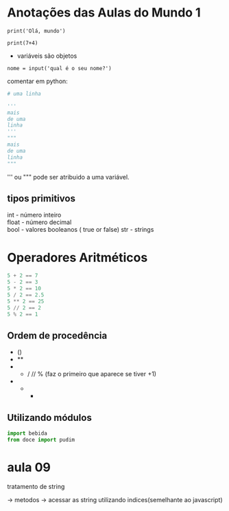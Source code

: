 # Anotações das Aulas do Mundo 1

`print('Olá, mundo')`

`print(7+4)`

- variáveis são objetos

`nome = input('qual é o seu nome?')`

comentar em python:
```python
# uma linha

'''
mais
de uma
linha
'''
"""
mais
de uma
linha
"""
```

''' ou """ pode ser atribuido a uma variável.

## tipos primitivos

int - número inteiro  
float - número decimal  
bool - valores booleanos ( true or false)
str - strings

# Operadores Aritméticos

```py
5 + 2 == 7
5 - 2 == 3
5 * 2 == 10
5 / 2 == 2.5
5 ** 2 == 25
5 // 2 == 2
5 % 2 == 1

```

## Ordem de procedência

- ()
- **
- * / // % (faz o primeiro que aparece se tiver +1)
- + -


## Utilizando módulos

```py
import bebida
from doce import pudim
```

# aula 09

tratamento de string

-> metodos
-> acessar as string utilizando indices(semelhante ao javascript)